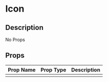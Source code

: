 # Icon

## Description

No Props

## Props

| Prop Name | Prop Type | Description |
| :-------- | :-------: | :---------- |
|       |  |  |
